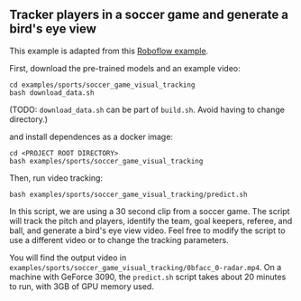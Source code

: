 ## Tracker players in a soccer game and generate a bird's eye view

This example is adapted from this [Roboflow example](https://github.com/roboflow/sports/tree/main).

First, download the pre-trained models and an example video:

```
cd examples/sports/soccer_game_visual_tracking
bash download_data.sh
```

(TODO: `download_data.sh` can be part of `build.sh`. Avoid having to change directory.)

and install dependences as a docker image:

```
cd <PROJECT ROOT DIRECTORY>
bash examples/sports/soccer_game_visual_tracking
```

Then, run video tracking:

```
bash examples/sports/soccer_game_visual_tracking/predict.sh
```

In this script, we are using a 30 second clip from a soccer game. The script will track the pitch and players, identify the team, goal keepers, referee, and ball, and generate a bird's eye view video. Feel free to modify the script to use a different video or to change the tracking parameters.

You will find the output video in `examples/sports/soccer_game_visual_tracking/0bfacc_0-radar.mp4`. On a machine with GeForce 3090, the `predict.sh` script takes about 20 minutes to run, with 3GB of GPU memory used.